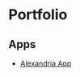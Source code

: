 # Portfolio

## Apps
- <a href="https://github.com/CesarPerezAdames/AlexandriaApp"> Alexandria App </a>
